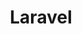 ---
title: "Laravel"
logo: 'https://cdn.jsdelivr.net/gh/devicons/devicon/icons/laravel/laravel-plain-wordmark.svg'
rangeHaut: false
rangeBas: true
---